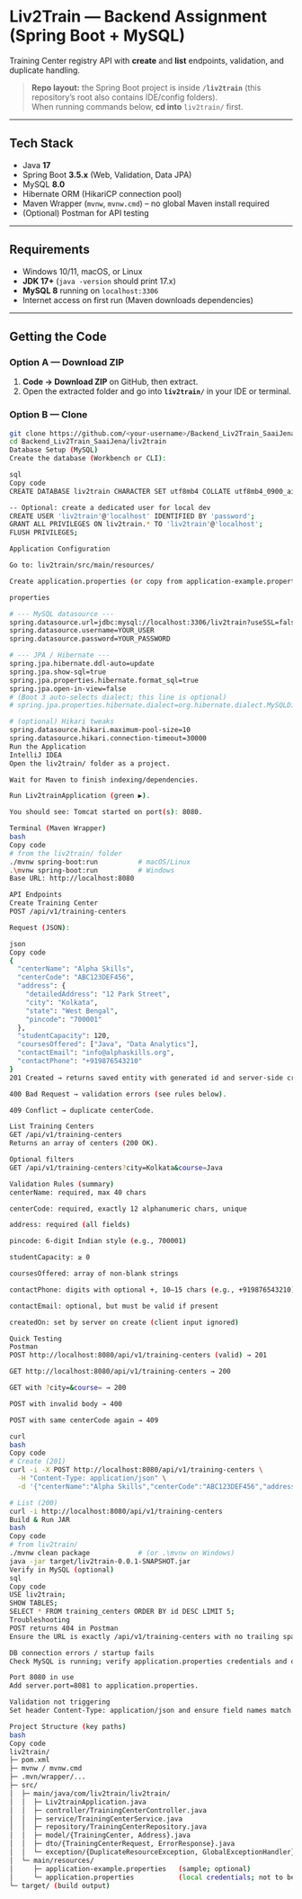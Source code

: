 # Liv2Train — Backend Assignment (Spring Boot + MySQL)

Training Center registry API with **create** and **list** endpoints, validation, and duplicate handling.

> **Repo layout:** the Spring Boot project is inside **`/liv2train`** (this repository’s root also contains IDE/config folders).  
> When running commands below, **cd into** `liv2train/` first.

---

## Tech Stack

- Java **17**
- Spring Boot **3.5.x** (Web, Validation, Data JPA)
- MySQL **8.0**
- Hibernate ORM (HikariCP connection pool)
- Maven Wrapper (`mvnw`, `mvnw.cmd`) – no global Maven install required
- (Optional) Postman for API testing

---

## Requirements

- Windows 10/11, macOS, or Linux
- **JDK 17+** (`java -version` should print 17.x)
- **MySQL 8** running on `localhost:3306`
- Internet access on first run (Maven downloads dependencies)

---

## Getting the Code

### Option A — Download ZIP
1. **Code → Download ZIP** on GitHub, then extract.
2. Open the extracted folder and go into **`liv2train/`** in your IDE or terminal.

### Option B — Clone
```bash
git clone https://github.com/<your-username>/Backend_Liv2Train_SaaiJena.git
cd Backend_Liv2Train_SaaiJena/liv2train
Database Setup (MySQL)
Create the database (Workbench or CLI):

sql
Copy code
CREATE DATABASE liv2train CHARACTER SET utf8mb4 COLLATE utf8mb4_0900_ai_ci;

-- Optional: create a dedicated user for local dev
CREATE USER 'liv2train'@'localhost' IDENTIFIED BY 'password';
GRANT ALL PRIVILEGES ON liv2train.* TO 'liv2train'@'localhost';
FLUSH PRIVILEGES;

Application Configuration

Go to: liv2train/src/main/resources/

Create application.properties (or copy from application-example.properties if present), and fill:

properties

# --- MySQL datasource ---
spring.datasource.url=jdbc:mysql://localhost:3306/liv2train?useSSL=false&allowPublicKeyRetrieval=true&serverTimezone=UTC&characterEncoding=utf8
spring.datasource.username=YOUR_USER
spring.datasource.password=YOUR_PASSWORD

# --- JPA / Hibernate ---
spring.jpa.hibernate.ddl-auto=update
spring.jpa.show-sql=true
spring.jpa.properties.hibernate.format_sql=true
spring.jpa.open-in-view=false
# (Boot 3 auto-selects dialect; this line is optional)
# spring.jpa.properties.hibernate.dialect=org.hibernate.dialect.MySQLDialect

# (optional) Hikari tweaks
spring.datasource.hikari.maximum-pool-size=10
spring.datasource.hikari.connection-timeout=30000
Run the Application
IntelliJ IDEA
Open the liv2train/ folder as a project.

Wait for Maven to finish indexing/dependencies.

Run Liv2trainApplication (green ▶).

You should see: Tomcat started on port(s): 8080.

Terminal (Maven Wrapper)
bash
Copy code
# from the liv2train/ folder
./mvnw spring-boot:run          # macOS/Linux
.\mvnw spring-boot:run          # Windows
Base URL: http://localhost:8080

API Endpoints
Create Training Center
POST /api/v1/training-centers

Request (JSON):

json
Copy code
{
  "centerName": "Alpha Skills",
  "centerCode": "ABC123DEF456",
  "address": {
    "detailedAddress": "12 Park Street",
    "city": "Kolkata",
    "state": "West Bengal",
    "pincode": "700001"
  },
  "studentCapacity": 120,
  "coursesOffered": ["Java", "Data Analytics"],
  "contactEmail": "info@alphaskills.org",
  "contactPhone": "+919876543210"
}
201 Created → returns saved entity with generated id and server-side createdOn (epoch millis).

400 Bad Request → validation errors (see rules below).

409 Conflict → duplicate centerCode.

List Training Centers
GET /api/v1/training-centers
Returns an array of centers (200 OK).

Optional filters
GET /api/v1/training-centers?city=Kolkata&course=Java

Validation Rules (summary)
centerName: required, max 40 chars

centerCode: required, exactly 12 alphanumeric chars, unique

address: required (all fields)

pincode: 6-digit Indian style (e.g., 700001)

studentCapacity: ≥ 0

coursesOffered: array of non-blank strings

contactPhone: digits with optional +, 10–15 chars (e.g., +919876543210)

contactEmail: optional, but must be valid if present

createdOn: set by server on create (client input ignored)

Quick Testing
Postman
POST http://localhost:8080/api/v1/training-centers (valid) → 201

GET http://localhost:8080/api/v1/training-centers → 200

GET with ?city=&course= → 200

POST with invalid body → 400

POST with same centerCode again → 409

curl
bash
Copy code
# Create (201)
curl -i -X POST http://localhost:8080/api/v1/training-centers \
  -H "Content-Type: application/json" \
  -d '{"centerName":"Alpha Skills","centerCode":"ABC123DEF456","address":{"detailedAddress":"12 Park Street","city":"Kolkata","state":"West Bengal","pincode":"700001"},"studentCapacity":120,"coursesOffered":["Java","Data Analytics"],"contactEmail":"info@alphaskills.org","contactPhone":"+919876543210"}'

# List (200)
curl -i http://localhost:8080/api/v1/training-centers
Build & Run JAR
bash
Copy code
# from liv2train/
./mvnw clean package            # (or .\mvnw on Windows)
java -jar target/liv2train-0.0.1-SNAPSHOT.jar
Verify in MySQL (optional)
sql
Copy code
USE liv2train;
SHOW TABLES;
SELECT * FROM training_centers ORDER BY id DESC LIMIT 5;
Troubleshooting
POST returns 404 in Postman
Ensure the URL is exactly /api/v1/training-centers with no trailing spaces/newlines (no %0A).

DB connection errors / startup fails
Check MySQL is running; verify application.properties credentials and database name liv2train.

Port 8080 in use
Add server.port=8081 to application.properties.

Validation not triggering
Set header Content-Type: application/json and ensure field names match the DTO.

Project Structure (key paths)
bash
Copy code
liv2train/
├─ pom.xml
├─ mvnw / mvnw.cmd
├─ .mvn/wrapper/...
├─ src/
│  ├─ main/java/com/liv2train/liv2train/
│  │  ├─ Liv2trainApplication.java
│  │  ├─ controller/TrainingCenterController.java
│  │  ├─ service/TrainingCenterService.java
│  │  ├─ repository/TrainingCenterRepository.java
│  │  ├─ model/{TrainingCenter, Address}.java
│  │  ├─ dto/{TrainingCenterRequest, ErrorResponse}.java
│  │  └─ exception/{DuplicateResourceException, GlobalExceptionHandler}.java
│  └─ main/resources/
│     ├─ application-example.properties   (sample; optional)
│     └─ application.properties           (local credentials; not to be shared)
└─ target/ (build output)
